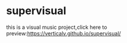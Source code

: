 # supervisual
this is a visual music project,click here to preview:https://verticalv.github.io/supervisual/
